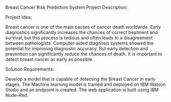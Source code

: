 Breast Cancer Risk Prediction System
Project Description:

Project Idea:

Breast cancer is one of the main causes of cancer death worldwide. Early diagnostics significantly increases the chances of correct treatment and survival, but this process is tedious and often leads to a disagreement between pathologists. Computer-aided diagnosis systems showed the potential for improving diagnostic accuracy. But early detection and prevention can significantly reduce the chances of death. It is important to detect breast cancer as early as possible.

Solution Requirements:

Develop a model that is capable of detecting the Breast Cancer in early stages. The Machine learning model is trained and deployed on IBM Watson Studio and an endpoint is created. The web application is built using IBM Node-Red.
